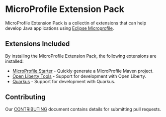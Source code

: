 # MicroProfile Extension Pack

MicroProfile Extension Pack is a collectin of extensions that can help develop Java applications using [Eclipse Microprofile](https://microprofile.io/).

## Extensions Included
By installing the MicroProfile Extension Pack, the following extensions are installed:

* [MicroProfile Starter](https://marketplace.visualstudio.com/items?itemName=MicroProfile-Community.mp-starter-vscode-ext) - Quickly generate a MicroProfile Maven project.
* [Open Liberty Tools](https://marketplace.visualstudio.com/items?itemName=Open-Liberty.liberty-dev-vscode-ext) - Support for development with Open Liberty.
* [Quarkus](https://marketplace.visualstudio.com/items?itemName=redhat.vscode-quarkus) - Support for development with Quarkus.

## Contributing

Our [CONTRIBUTING](CONTRIBUTING.md) document contains details for submitting pull requests.
